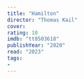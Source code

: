 ```yaml
---
title: "Hamilton"
director: "Thomas Kail"
cover: 
rating: 10
imdb: "tt8503618"
publishYear: "2020"
read: "2023"
tags:
- 
---
```

